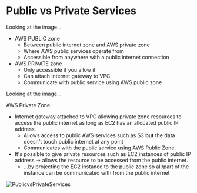 # Public vs Private Services 

Looking at the image...

- AWS PUBLIC zone
  - Between public internet zone and AWS private zone
  - Where AWS public services operate from
  - Accessible from anywhere with a public internet connection
- AWS PRIVATE zone
  - Only accessible if you allow it
  - Can attach internet gateway to VPC
  - Communicate with public service using AWS public zone

Looking at the image...

AWS Private Zone:
- Internet gateway attached to VPC allowing private zone resources to access the public internet as long as EC2 has an allocated public IP address.
  - Allows access to public AWS services such as S3 **but** the data doesn't touch public internet at any point
  - Communicates with the public service using AWS Public Zone.
- It's possible to give private resources such as EC2 instances of public IP address -> allows the resource to be accessed from the public internet.
  - ...by projecting the EC2 instance to the public zone so all/part of the instance can be communicated with from the public internet

![PublicvsPrivateServices](https://user-images.githubusercontent.com/72099370/168201861-306bb1db-238f-4105-927b-311653fd5c72.png)
